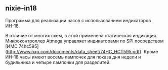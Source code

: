 ## nixie-in18

Программа для реализации часов с использованием индикаторов ИН-18.

В отличие от многих схем, в этой применена статическая индикация.
Микроконтроллер Atmega управляет индикаторами по SPI посредством [ИМС
74hc595] (http://www.nxp.com/documents/data_sheet/74HC_HCT595.pdf).
Кроме ИН-18 часы имеют восемь лампочек для показа дня недели и будильника
и четыре лампочки для разделитей.

